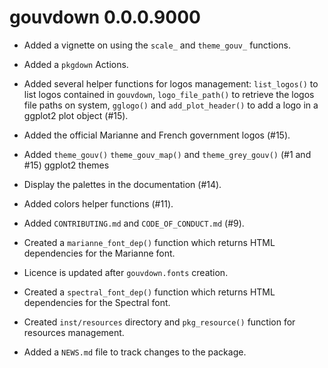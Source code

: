 # gouvdown 0.0.0.9000

* Added a vignette on using the `scale_` and `theme_gouv_` functions.

* Added a `pkgdown` Actions.

* Added several helper functions for logos management: `list_logos()` to list logos contained in `gouvdown`, `logo_file_path()` to retrieve the logos file paths on system, `gglogo()` and `add_plot_header()` to add a logo in a ggplot2 plot object (#15).

* Added the official Marianne and French government logos (#15). 

* Added `theme_gouv()` `theme_gouv_map()` and `theme_grey_gouv()` (#1 and #15) ggplot2 themes

* Display the palettes in the documentation (#14).

* Added colors helper functions (#11).

* Added `CONTRIBUTING.md` and `CODE_OF_CONDUCT.md` (#9).

* Created a `marianne_font_dep()` function which returns HTML dependencies for
the Marianne font.

* Licence is updated after `gouvdown.fonts` creation.

* Created a `spectral_font_dep()` function which returns HTML dependencies for
the Spectral font.

* Created `inst/resources` directory and `pkg_resource()` function for 
resources management.

* Added a `NEWS.md` file to track changes to the package.
